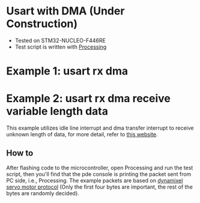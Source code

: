 # Usart with DMA (Under Construction)
- Tested on STM32-NUCLEO-F446RE
- Test script is written with [Processing](https://processing.org/download/)
# Example 1: usart rx dma

# Example 2: usart rx dma receive variable length data
This example utilizes idle line interrupt and dma transfer interrupt to receive unknown length of data, for more detail, refer to [this website](https://stm32f4-discovery.net/2017/07/stm32-tutorial-efficiently-receive-uart-data-using-dma/).
## How to
After flashing code to the microcontroller, open Processing and run the test script, then you'll find that the pde console is printing the packet sent from PC side, i.e., Processing. The example packets are based on [dynamixel servo motor protocol](http://emanual.robotis.com/docs/en/dxl/protocol1/) (Only the first four bytes are important, the rest of the bytes are randomly decided).
